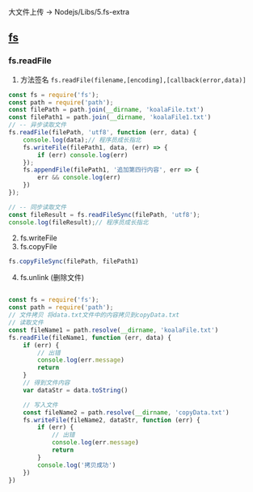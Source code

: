 大文件上传 -> Nodejs/Libs/5.fs-extra
## [fs](https://mp.weixin.qq.com/s?__biz=MzUxNzk1MjQ0Ng==&mid=2247484143&idx=1&sn=6b819dbdcdf643ced1c75bad46748295&chksm=f991043ecee68d28586467ea526204f87ffe0842fe1a04302d12118c64ba3901c20db49845f3&scene=178&cur_album_id=1529105963545313281#rd)
### fs.readFile
1. 方法签名 `fs.readFile(filename,[encoding],[callback(error,data)]`
```javascript
const fs = require('fs');
const path = require('path');
const filePath = path.join(__dirname, 'koalaFile.txt')
const filePath1 = path.join(__dirname, 'koalaFile1.txt')
// -- 异步读取文件
fs.readFile(filePath, 'utf8', function (err, data) {
    console.log(data);// 程序员成长指北
    fs.writeFile(filePath1, data, (err) => {
        if (err) console.log(err)
    });
    fs.appendFile(filePath1, '追加第四行内容', err => {
        err && console.log(err)
    })
});

// -- 同步读取文件
const fileResult = fs.readFileSync(filePath, 'utf8');
console.log(fileResult);// 程序员成长指北

```
2. fs.writeFile
3. fs.copyFile
```javascript
fs.copyFileSync(filePath, filePath1)
```
4. fs.unlink (删除文件)
```javascript

const fs = require('fs');
const path = require('path');
// 文件拷贝 将data.txt文件中的内容拷贝到copyData.txt
// 读取文件
const fileName1 = path.resolve(__dirname, 'koalaFile.txt')
fs.readFile(fileName1, function (err, data) {
    if (err) {
        // 出错
        console.log(err.message)
        return
    }
    // 得到文件内容
    var dataStr = data.toString()

    // 写入文件
    const fileName2 = path.resolve(__dirname, 'copyData.txt')
    fs.writeFile(fileName2, dataStr, function (err) {
        if (err) {
            // 出错
            console.log(err.message)
            return
        }
        console.log('拷贝成功')
    })
})

```
